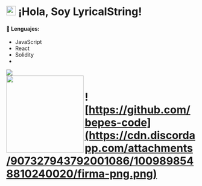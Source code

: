 # <img src="https://user-images.githubusercontent.com/57642291/115981321-b7a44c80-a58a-11eb-8109-79aa8bcf0698.gif" width="25px"> ¡Hola, Soy LyricalString!

#### 🔧 Lenguajes:
- JavaScript
- React
- Solidity
- 
<a href="https://github.com/bepes-code">
  <img src="https://github-readme-stats.vercel.app/api/top-langs/?username=bepes-code&langs_count=3&theme=dark">
</a>





<div align="left">
  <a href="https://discord.com/users/155411408752869377">
    <img src="https://lanyard-profile-readme.vercel.app/api/155411408752869377?animated=true" align="left" height="205">
  </a>
</div>




# ![https://github.com/bepes-code](https://cdn.discordapp.com/attachments/907327943792001086/1009898548810240020/firma-png.png) 
